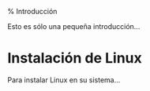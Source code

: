 % Introducción

Esto es sólo una pequeña introducción...

# Instalación de Linux

Para instalar Linux en su sistema...
